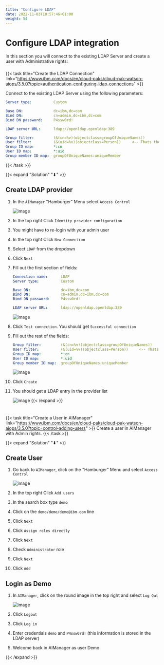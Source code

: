 ```yaml
---
title: "Configure LDAP"
date: 2022-11-03T10:57:46+01:00
weight: 54
---
```


# Configure LDAP integration

In this section you will connect to the existing LDAP Server and create a user with Administrative rights:


###

{{< task title="Create the LDAP Connection" link="https://www.ibm.com/docs/en/cloud-paks/cloud-pak-watson-aiops/3.5.0?topic=authentication-configuring-ldap-connections" >}}



Connect to the existing LDAP Server using the following parameters:

```yaml
Server type:          Custom

Base DN:              dc=ibm,dc=com
Bind DN:              cn=admin,dc=ibm,dc=com
Bind DN password:     P4ssw0rd! 

LDAP server URL:      ldap://openldap.openldap:389

Group filter:         (&(cn=%v)(objectclass=groupOfUniqueNames))
User filter:          (&(uid=%v)(objectclass=Person))     <-- Thats the only value you should have to change
Group ID map:         *:cn
User ID map:          *:uid
Group member ID map:  groupOfUniqueNames:uniqueMember
```

{{< /task >}}


{{< expand "Solution" "⬇" >}}

## Create LDAP provider


1. In the `AIManager` "Hamburger" Menu select `Access Control`

	![image](/cp4waiops-training/pics/20_config.png)

1. In the top right Click `Identity provider configuration`

1. You might have to re-login with your admin user

1. In the top right Click `New Connection`

1. Select `LDAP` from the dropdown

1. Click `Next`


1. Fill out the first section of fields:


    ```yaml
    Connection name:      LDAP
    Server type:          Custom

    Base DN:              dc=ibm,dc=com
    Bind DN:              cn=admin,dc=ibm,dc=com
    Bind DN password:     P4ssw0rd! 

    LDAP server URL:      ldap://openldap.openldap:389

    ```

	![image](/cp4waiops-training/pics/21_config.png)


1. Click `Test connection`. You should get `Successful connection`

1. Fill out the rest of the fields:


    ```yaml
    Group filter:         (&(cn=%v)(objectclass=groupOfUniqueNames))
    User filter:          (&(uid=%v)(objectclass=Person))     <-- Thats the only value you should have to change
    Group ID map:         *:cn
    User ID map:          *:uid
    Group member ID map:  groupOfUniqueNames:uniqueMember
    ```

	![image](/cp4waiops-training/pics/22_config.png)


1. Click `Create`

1. You should get a LDAP entry in the provider list

	![image](/cp4waiops-training/pics/23_config.png)
{{< /expand >}}


# 
{{< task title="Create a User in AIManager" link="https://www.ibm.com/docs/en/cloud-paks/cloud-pak-watson-aiops/3.5.0?topic=control-adding-users" >}}
Create a user in AIManager with Admin rights.
{{< /task >}}




{{< expand "Solution" "⬇" >}}

## Create User

1. Go back to `AIManager`, click on the "Hamburger" Menu and select `Access Control`

	![image](/cp4waiops-training/pics/20_config.png)

1. In the top right Click `Add users`

1. In the search box type `demo`

1. Click on the `demo/demo/demo@ibm.com` line

1. Click `Next` 

1. Click `Assign roles directly`

1. Click `Next` 

1. Check `Administrator` role

1. Click `Next` 

1. Click `Add` 


## Login as Demo

1. In `AIManager`, click on the round image in the top right and select `Log Out`

	![image](/cp4waiops-training/pics/24_config.png)

1. Click `Logout` 

1. Click `Log in` 

1. Enter credentials `demo` and `P4ssw0rd!` (this information is stored in the LDAP server)

1. Welcome back in AIManager as user Demo

{{< /expand >}}